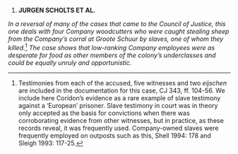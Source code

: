 1.  **JURGEN SCHOLTS ET AL.**

*In a reversal of many of the cases that came to the Council of Justice,
this one deals with four Company woodcutters who were caught stealing
sheep from the Company’s corral at Groote Schuur by slaves, one of whom
they killed.*[^1] *The case shows that low-ranking Company employees
were as desperate for food as other members of the colony’s underclasses
and could be equally unruly and opportunistic.*

[^1]: Testimonies from each of the accused, five witnesses and two
    *eijschen* are included in the documentation for this case, CJ 343,
    ff. 104-56. We include here Coridon’s evidence as a rare example of
    slave testimony against a ‘European’ prisoner. Slave testimony in
    court was in theory only accepted as the basis for convictions when
    there was corroborating evidence from other witnesses, but in
    practice, as these records reveal, it was frequently used.
    Company-owned slaves were frequently employed on outposts such as
    this, Shell 1994: 178 and Sleigh 1993: 117-25.
